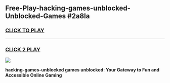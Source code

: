 
## Free-Play-hacking-games-unblocked-Unblocked-Games #2a8la
<h3>
<a href="https://news.freeplayer.one?title=hacking-games-unblocked&ref=8M">CLICK TO PLAY</a></h3>
<hr>

<h3>
<a href="https://news.freeplayer.one?title=hacking-games-unblocked&ref=8M">CLICK 2 PLAY</a>
  
</h3>

<a href="https://news.freeplayer.one?title=hacking-games-unblocked&ref=8M"><img src="https://clearcache.store/games.png"></a>


**hacking-games-unblocked games unblocked: Your Gateway to Fun and Accessible Online Gaming**
